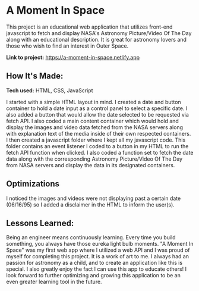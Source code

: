 # A Moment In Space
This project is an educational web application that utilizes front-end javascript to fetch and display NASA's Astronomy Picture/Video Of The Day along with an educational description. It is great for astronomy lovers and those who wish to find an interest in Outer Space.

**Link to project:** https://a-moment-in-space.netlify.app


## How It's Made:

**Tech used:** HTML, CSS, JavaScript

I started with a simple HTML layout in mind. I created a date and button container to hold a date input as a control panel to select a specific date. I also added a button that would allow the date selected to be requested via fetch API. I also coded a main content container which would hold and display the images and video data fetched from the NASA servers along with explanation text of the media inside of their own respected containers. I then created a javascript folder where I kept all my javascript code. This folder contains an event listener I coded to a button in my HTML to run the fetch API function when clicked. I also coded a function set to fetch the date data along with the corresponding Astronomy Picture/Video Of The Day from NASA servers and display the data in its designated containers. 

## Optimizations

I noticed the images and videos were not displaying past a certain date (06/16/95) so I added a disclaimer in the HTML to inform the user(s).

## Lessons Learned:

Being an engineer means continuously learning. Every time you build something, you always have those eureka light bulb moments. "A Moment In Space" was my first web app where I utilized a web API and I was proud of myself for completing this project. It is a work of art to me. I always had an passion for astronomy as a child, and to create an application like this is special. I also greatly enjoy the fact I can use this app to educate others! I look forward to further optimizing and growing this application to be an even greater learning tool in the future.
